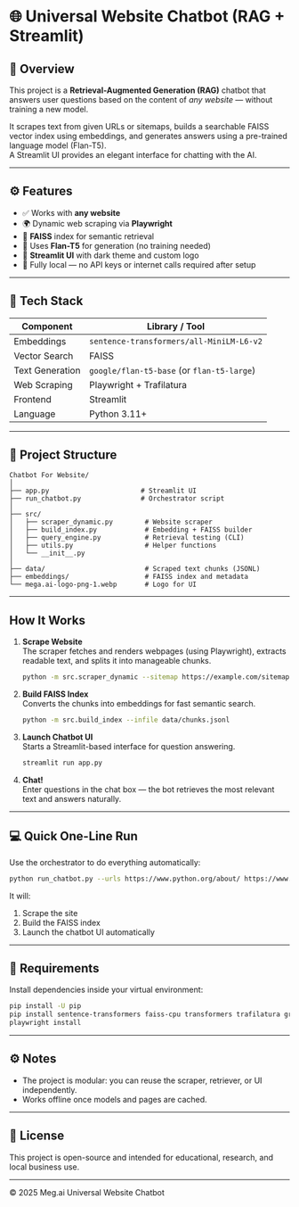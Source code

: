 # 🌐 Universal Website Chatbot (RAG + Streamlit)

## 🧠 Overview
This project is a **Retrieval-Augmented Generation (RAG)** chatbot that answers user questions based on the content of *any website* — without training a new model.

It scrapes text from given URLs or sitemaps, builds a searchable FAISS vector index using embeddings, and generates answers using a pre-trained language model (Flan-T5).  
A Streamlit UI provides an elegant interface for chatting with the AI.

---

## ⚙️ Features
- ✅ Works with **any website**
- 🌍 Dynamic web scraping via **Playwright**
- 🧩 **FAISS** index for semantic retrieval
- 🤖 Uses **Flan-T5** for generation (no training needed)
- 💬 **Streamlit UI** with dark theme and custom logo
- 📁 Fully local — no API keys or internet calls required after setup

---

## 🧰 Tech Stack
| Component | Library / Tool |
|------------|----------------|
| Embeddings | `sentence-transformers/all-MiniLM-L6-v2` |
| Vector Search | FAISS |
| Text Generation | `google/flan-t5-base` (or `flan-t5-large`) |
| Web Scraping | Playwright + Trafilatura |
| Frontend | Streamlit |
| Language | Python 3.11+ |

---

## 🧩 Project Structure
```
Chatbot For Website/
│
├── app.py                       # Streamlit UI
├── run_chatbot.py               # Orchestrator script
│
├── src/
│   ├── scraper_dynamic.py        # Website scraper
│   ├── build_index.py            # Embedding + FAISS builder
│   ├── query_engine.py           # Retrieval testing (CLI)
│   ├── utils.py                  # Helper functions
│   └── __init__.py
│
├── data/                         # Scraped text chunks (JSONL)
├── embeddings/                   # FAISS index and metadata
└── mega.ai-logo-png-1.webp       # Logo for UI
```

---

##  How It Works
1. **Scrape Website**  
   The scraper fetches and renders webpages (using Playwright), extracts readable text, and splits it into manageable chunks.  
   ```bash
   python -m src.scraper_dynamic --sitemap https://example.com/sitemap.xml
   ```

2. **Build FAISS Index**  
   Converts the chunks into embeddings for fast semantic search.  
   ```bash
   python -m src.build_index --infile data/chunks.jsonl
   ```

3. **Launch Chatbot UI**  
   Starts a Streamlit-based interface for question answering.  
   ```bash
   streamlit run app.py
   ```

4. **Chat!**  
   Enter questions in the chat box — the bot retrieves the most relevant text and answers naturally.

---

## 💻 Quick One-Line Run
Use the orchestrator to do everything automatically:
```bash
python run_chatbot.py --urls https://www.python.org/about/ https://www.python.org/downloads/
```
It will:
1. Scrape the site  
2. Build the FAISS index  
3. Launch the chatbot UI automatically

---

## 🧩 Requirements
Install dependencies inside your virtual environment:
```bash
pip install -U pip
pip install sentence-transformers faiss-cpu transformers trafilatura gradio pandas tqdm numpy playwright streamlit
playwright install
```

---

## ⚙️ Notes
- The project is modular: you can reuse the scraper, retriever, or UI independently.
- Works offline once models and pages are cached.

---

## 🧾 License
This project is open-source and intended for educational, research, and local business use.

---

© 2025 Meg.ai Universal Website Chatbot
